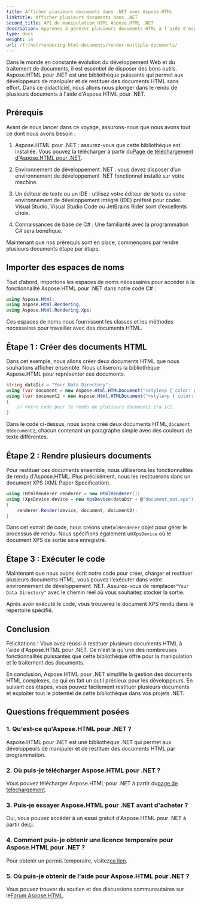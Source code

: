 ```yaml
---
title: Afficher plusieurs documents dans .NET avec Aspose.HTML
linktitle: Afficher plusieurs documents dans .NET
second_title: API de manipulation HTML Aspose.HTML .NET
description: Apprenez à générer plusieurs documents HTML à l'aide d'Aspose.HTML pour .NET. Boostez vos capacités de traitement de documents avec cette puissante bibliothèque.
type: docs
weight: 14
url: /fr/net/rendering-html-documents/render-multiple-documents/
---
```

Dans le monde en constante évolution du développement Web et du traitement de documents, il est essentiel de disposer des bons outils. Aspose.HTML pour .NET est une bibliothèque puissante qui permet aux développeurs de manipuler et de restituer des documents HTML sans effort. Dans ce didacticiel, nous allons nous plonger dans le rendu de plusieurs documents à l'aide d'Aspose.HTML pour .NET.

## Prérequis

Avant de nous lancer dans ce voyage, assurons-nous que nous avons tout ce dont nous avons besoin :

1.  Aspose.HTML pour .NET : assurez-vous que cette bibliothèque est installée. Vous pouvez la télécharger à partir du[Page de téléchargement d'Aspose.HTML pour .NET](https://releases.aspose.com/html/net/).

2. Environnement de développement .NET : vous devez disposer d’un environnement de développement .NET fonctionnel installé sur votre machine.

3. Un éditeur de texte ou un IDE : utilisez votre éditeur de texte ou votre environnement de développement intégré (IDE) préféré pour coder. Visual Studio, Visual Studio Code ou JetBrains Rider sont d’excellents choix.

4. Connaissances de base de C# : Une familiarité avec la programmation C# sera bénéfique.

Maintenant que nos prérequis sont en place, commençons par rendre plusieurs documents étape par étape.

## Importer des espaces de noms

Tout d’abord, importons les espaces de noms nécessaires pour accéder à la fonctionnalité Aspose.HTML pour .NET dans notre code C# :

```csharp
using Aspose.Html;
using Aspose.Html.Rendering;
using Aspose.Html.Rendering.Xps;
```

Ces espaces de noms nous fournissent les classes et les méthodes nécessaires pour travailler avec des documents HTML.

## Étape 1 : Créer des documents HTML

Dans cet exemple, nous allons créer deux documents HTML que nous souhaitons afficher ensemble. Nous utiliserons la bibliothèque Aspose.HTML pour représenter ces documents.

```csharp
string dataDir = "Your Data Directory";
using (var document = new Aspose.Html.HTMLDocument("<style>p { color: green; }</style><p>my first paragraph</p>", @"c:\work\"))
using (var document2 = new Aspose.Html.HTMLDocument("<style>p { color: blue; }</style><p>my first paragraph</p>", @"c:\work\"))
{
    // Votre code pour le rendu de plusieurs documents ira ici.
}
```

Dans le code ci-dessus, nous avons créé deux documents HTML,`document` et`document2`, chacun contenant un paragraphe simple avec des couleurs de texte différentes.

## Étape 2 : Rendre plusieurs documents

Pour restituer ces documents ensemble, nous utiliserons les fonctionnalités de rendu d'Aspose.HTML. Plus précisément, nous les restituerons dans un document XPS (XML Paper Specification).

```csharp
using (HtmlRenderer renderer = new HtmlRenderer())
using (XpsDevice device = new XpsDevice(dataDir + @"document_out.xps"))
{
    renderer.Render(device, document, document2);
}
```

 Dans cet extrait de code, nous créons un`HtmlRenderer` objet pour gérer le processus de rendu. Nous spécifions également un`XpsDevice` où le document XPS de sortie sera enregistré.

## Étape 3 : Exécuter le code

 Maintenant que nous avons écrit notre code pour créer, charger et restituer plusieurs documents HTML, vous pouvez l'exécuter dans votre environnement de développement .NET. Assurez-vous de remplacer`"Your Data Directory"` avec le chemin réel où vous souhaitez stocker la sortie.

Après avoir exécuté le code, vous trouverez le document XPS rendu dans le répertoire spécifié.

## Conclusion
Félicitations ! Vous avez réussi à restituer plusieurs documents HTML à l'aide d'Aspose.HTML pour .NET. Ce n'est là qu'une des nombreuses fonctionnalités puissantes que cette bibliothèque offre pour la manipulation et le traitement des documents.

En conclusion, Aspose.HTML pour .NET simplifie la gestion des documents HTML complexes, ce qui en fait un outil précieux pour les développeurs. En suivant ces étapes, vous pouvez facilement restituer plusieurs documents et exploiter tout le potentiel de cette bibliothèque dans vos projets .NET.

## Questions fréquemment posées

### 1. Qu'est-ce qu'Aspose.HTML pour .NET ?
Aspose.HTML pour .NET est une bibliothèque .NET qui permet aux développeurs de manipuler et de restituer des documents HTML par programmation.

### 2. Où puis-je télécharger Aspose.HTML pour .NET ?
 Vous pouvez télécharger Aspose.HTML pour .NET à partir du[page de téléchargement](https://releases.aspose.com/html/net/).

### 3. Puis-je essayer Aspose.HTML pour .NET avant d'acheter ?
 Oui, vous pouvez accéder à un essai gratuit d'Aspose.HTML pour .NET à partir de[ici](https://releases.aspose.com/).

### 4. Comment puis-je obtenir une licence temporaire pour Aspose.HTML pour .NET ?
 Pour obtenir un permis temporaire, visitez[ce lien](https://purchase.aspose.com/temporary-license/).

### 5. Où puis-je obtenir de l'aide pour Aspose.HTML pour .NET ?
 Vous pouvez trouver du soutien et des discussions communautaires sur le[Forum Aspose.HTML](https://forum.aspose.com/).
